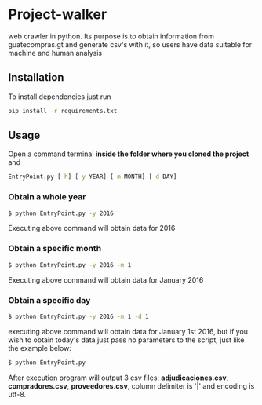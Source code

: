# Project-walker
web crawler in python. Its purpose is to obtain information from guatecompras.gt and generate csv's with it, so users have data suitable for machine and human analysis
## Installation
To install dependencies just run 
```cmd
pip install -r requirements.txt
```
## Usage
Open a command terminal **inside the folder where you cloned the project** and 
```cmd
EntryPoint.py [-h] [-y YEAR] [-m MONTH] [-d DAY]
```
### Obtain a whole year
```cmd
$ python EntryPoint.py -y 2016
```
Executing above command will obtain data for 2016 
### Obtain a specific month
```cmd
$ python EntryPoint.py -y 2016 -m 1
```
Executing above command will obtain data for January 2016
### Obtain a specific day
```cmd
$ python EntryPoint.py -y 2016 -m 1 -d 1
```
executing above command will obtain data for January 1st 2016, but if you wish to obtain today's data just pass no parameters to the script, just like the example below:

```cmd
$ python EntryPoint.py
```

After execution program will output 3 csv files: 
**adjudicaciones.csv**, **compradores.csv**, **proveedores.csv**, column delimiter is '|' and encoding is utf-8.

